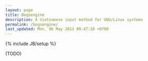 ```yaml
---
layout: page
title: Bogoengine
description: A Vietnamese input method for GNU/Linux systems
permalink: /bogoengine/
last_updated: Mon, 06 May 2013 09:47:20 +0700
---
```

{% include JB/setup %}

(TODO)
